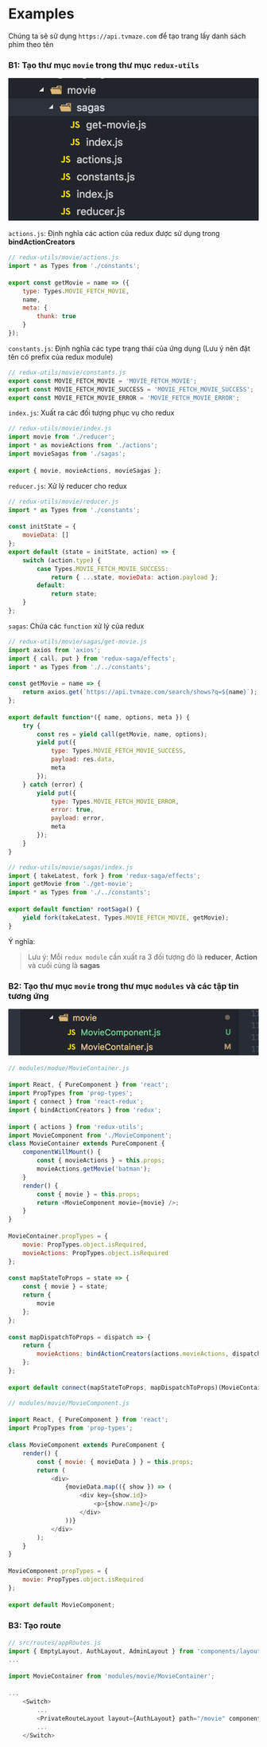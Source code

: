 # Examples

Chúng ta sẽ sử dụng `https://api.tvmaze.com` để tạo trang lấy danh sách phim theo tên

### B1: Tạo thư mục `movie` trong thư mục `redux-utils`

![Movie redux folder](https://raw.githubusercontent.com/hoaitn120282/frontendBase/develop/docs/assets/movie-redux.png)

`actions.js`: Định nghĩa các action của redux được sử dụng trong **bindActionCreators**

```js
// redux-utils/movie/actions.js
import * as Types from './constants';

export const getMovie = name => ({
    type: Types.MOVIE_FETCH_MOVIE,
    name,
    meta: {
        thunk: true
    }
});
```

`constants.js`: Định nghĩa các type trạng thái của ứng dụng (Lưu ý nên đặt tên có prefix của redux module)

```js
// redux-utils/movie/constants.js
export const MOVIE_FETCH_MOVIE = 'MOVIE_FETCH_MOVIE';
export const MOVIE_FETCH_MOVIE_SUCCESS = 'MOVIE_FETCH_MOVIE_SUCCESS';
export const MOVIE_FETCH_MOVIE_ERROR = 'MOVIE_FETCH_MOVIE_ERROR';
```

`index.js`: Xuất ra các đối tượng phục vụ cho redux

```js
// redux-utils/movie/index.js
import movie from './reducer';
import * as movieActions from './actions';
import movieSagas from './sagas';

export { movie, movieActions, movieSagas };
```

`reducer.js`: Xử lý reducer cho redux

```js
// redux-utils/movie/reducer.js
import * as Types from './constants';

const initState = {
    movieData: []
};
export default (state = initState, action) => {
    switch (action.type) {
        case Types.MOVIE_FETCH_MOVIE_SUCCESS:
            return { ...state, movieData: action.payload };
        default:
            return state;
    }
};
```

`sagas`: Chứa các `function` xử lý của redux

```js
// redux-utils/movie/sagas/get-movie.js
import axios from 'axios';
import { call, put } from 'redux-saga/effects';
import * as Types from './../constants';

const getMovie = name => {
    return axios.get(`https://api.tvmaze.com/search/shows?q=${name}`);
};

export default function*({ name, options, meta }) {
    try {
        const res = yield call(getMovie, name, options);
        yield put({
            type: Types.MOVIE_FETCH_MOVIE_SUCCESS,
            payload: res.data,
            meta
        });
    } catch (error) {
        yield put({
            type: Types.MOVIE_FETCH_MOVIE_ERROR,
            error: true,
            payload: error,
            meta
        });
    }
}
```

```js
// redux-utils/movie/sagas/index.js
import { takeLatest, fork } from 'redux-saga/effects';
import getMovie from './get-movie';
import * as Types from './../constants';

export default function* rootSaga() {
    yield fork(takeLatest, Types.MOVIE_FETCH_MOVIE, getMovie);
}
```

Ý nghĩa:

> Lưu ý: Mỗi `redux module` cần xuất ra 3 đối tượng đó là **reducer**, **Action** và cuối cùng là **sagas**

### B2: Tạo thư mục `movie` trong thư mục `modules` và các tập tin tương ứng

![Movie module folder](https://raw.githubusercontent.com/hoaitn120282/frontendBase/develop/docs/assets/movie-module.png)

```javascript
// modules/modue/MovieContainer.js

import React, { PureComponent } from 'react';
import PropTypes from 'prop-types';
import { connect } from 'react-redux';
import { bindActionCreators } from 'redux';

import { actions } from 'redux-utils';
import MovieComponent from './MovieComponent';
class MovieContainer extends PureComponent {
    componentWillMount() {
        const { movieActions } = this.props;
        movieActions.getMovie('batman');
    }
    render() {
        const { movie } = this.props;
        return <MovieComponent movie={movie} />;
    }
}

MovieContainer.propTypes = {
    movie: PropTypes.object.isRequired,
    movieActions: PropTypes.object.isRequired
};

const mapStateToProps = state => {
    const { movie } = state;
    return {
        movie
    };
};

const mapDispatchToProps = dispatch => {
    return {
        movieActions: bindActionCreators(actions.movieActions, dispatch)
    };
};

export default connect(mapStateToProps, mapDispatchToProps)(MovieContainer);
```

```javascript
// modules/movie/MovieComponent.js

import React, { PureComponent } from 'react';
import PropTypes from 'prop-types';

class MovieComponent extends PureComponent {
    render() {
        const { movie: { movieData } } = this.props;
        return (
            <div>
                {movieData.map(({ show }) => (
                    <div key={show.id}>
                        <p>{show.name}</p>
                    </div>
                ))}
            </div>
        );
    }
}

MovieComponent.propTypes = {
    movie: PropTypes.object.isRequired
};

export default MovieComponent;
```

### B3: Tạo route

```js
// src/routes/appRoutes.js
import { EmptyLayout, AuthLayout, AdminLayout } from 'components/layout';
...

import MovieContainer from 'modules/movie/MovieContainer';

...
    <Switch>
        ...
        <PrivateRouteLayout layout={AuthLayout} path="/movie" component={MovieContainer} />
        ...
    </Switch>
```
